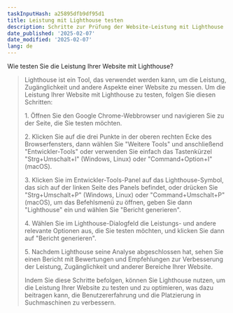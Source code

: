 ```yaml
---
taskInputHash: a25895dfb9df95d1
title: Leistung mit Lighthouse testen
description: Schritte zur Prüfung der Website-Leistung mit Lighthouse
date_published: '2025-02-07'
date_modified: '2025-02-07'
lang: de
---
```

Wie testen Sie die Leistung Ihrer Website mit Lighthouse?

> Lighthouse ist ein Tool, das verwendet werden kann, um die Leistung, Zugänglichkeit und andere Aspekte einer Website zu messen. Um die Leistung Ihrer Website mit Lighthouse zu testen, folgen Sie diesen Schritten:
> 
> 1\. Öffnen Sie den Google Chrome-Webbrowser und navigieren Sie zu der Seite, die Sie testen möchten.
> 
> 2\. Klicken Sie auf die drei Punkte in der oberen rechten Ecke des Browserfensters, dann wählen Sie "Weitere Tools" und anschließend "Entwickler-Tools" oder verwenden Sie einfach das Tastenkürzel "Strg+Umschalt+I" (Windows, Linux) oder "Command+Option+I" (macOS).
> 
> 3\. Klicken Sie im Entwickler-Tools-Panel auf das Lighthouse-Symbol, das sich auf der linken Seite des Panels befindet, oder drücken Sie "Strg+Umschalt+P" (Windows, Linux) oder "Command+Umschalt+P" (macOS), um das Befehlsmenü zu öffnen, geben Sie dann "Lighthouse" ein und wählen Sie "Bericht generieren".
> 
> 4\. Wählen Sie im Lighthouse-Dialogfeld die Leistungs- und andere relevante Optionen aus, die Sie testen möchten, und klicken Sie dann auf "Bericht generieren".
> 
> 5\. Nachdem Lighthouse seine Analyse abgeschlossen hat, sehen Sie einen Bericht mit Bewertungen und Empfehlungen zur Verbesserung der Leistung, Zugänglichkeit und anderer Bereiche Ihrer Website.
> 
> Indem Sie diese Schritte befolgen, können Sie Lighthouse nutzen, um die Leistung Ihrer Website zu testen und zu optimieren, was dazu beitragen kann, die Benutzererfahrung und die Platzierung in Suchmaschinen zu verbessern.
